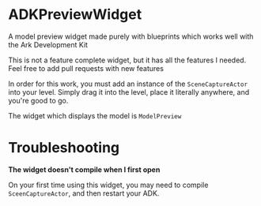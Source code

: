 # ADKPreviewWidget
A model preview widget made purely with blueprints which works well with the Ark Development Kit

This is not a feature complete widget, but it has all the features I needed. Feel free to add pull requests with new features

In order for this work, you must add an instance of the `SceneCaptureActor` into your level. Simply drag it into the level, place it literally anywhere, and you're good to go. 

The widget which displays the model is `ModelPreview`

# Troubleshooting

**The widget doesn't compile when I first open**

On your first time using this widget, you may need to compile `SceenCaptureActor`, and then restart your ADK. 
